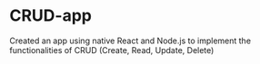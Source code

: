 # CRUD-app
Created an app using native React and Node.js to implement the functionalities of CRUD (Create, Read, Update, Delete)
